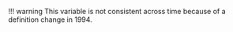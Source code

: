 !!! warning
    This variable is not consistent across time because of a definition change in 1994.

